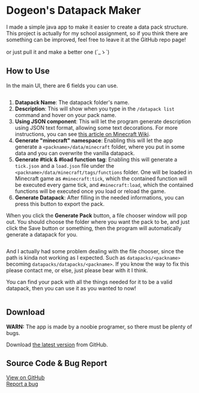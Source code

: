 # Dogeon's Datapack Maker

I made a simple java app to make it easier to create a data pack structure. This project is actually for my school assignment, so if you think there are something can be improved, feel free to leave it at the GitHub repo page\!

or just pull it and make a better one (´\_ゝ\`)

## How to Use

In the main UI, there are 6 fields you can use.

<img alt="" src="https://i.imgur.com/cNmH0Nr.png" style="max-width:400px;margin:auto;display:block;">

1. **Datapack Name**: The datapack folder's name.
2. **Description**: This will show when you type in the `/datapack list` command and hover on your pack name.
3. **Using JSON component**: This will let the program generate description using JSON text format, allowing some text decorations. For more instructions, you can see [this article on Minecraft Wiki](https://minecraft.gamepedia.com/Raw_JSON_text_format).
4. **Generate "minecraft" namespace**: Enabling this will let the app generate a `<packname>/data/minecraft` folder, where you put in some data and you can overwrite the vanilla datapack.
5. **Generate #tick & #load function tag**: Enabling this will generate a `tick.json` and a `load.json` file under the `<packname>/data/minecraft/tags/functions` folder. One will be loaded in Minecraft game as `#minecraft:tick`, which the contained function will be executed every game tick, and `#minecraft:load`, which the contained functions will be executed once you load or reload the game.
6. **Generate Datapack**: After filling in the needed informations, you can press this button to export the pack.

When you click the **Generate Pack** button, a file chooser window will pop out. You should choose the folder where you want the pack to be, and just click the Save button or something, then the program will automatically generate a datapack for you.

<img alt="" src="https://i.imgur.com/Kd64GFf.png" style="max-width:400px;margin:auto;display:block;">

And I actually had some problem dealing with the file chooser, since the path is kinda not working as I expected. Such as `datapacks/<packname>` becoming `datapacks/datapacks/<packname>`. If you know the way to fix this please contact me, or else, just please bear with it I think.

You can find your pack with all the things needed for it to be a valid datapack, then you can use it as you wanted to now\!

<img alt="" src="https://i.imgur.com/S6EA8SJ.png" style="max-width:400px;margin:auto;display:block;">

## Download
**WARN:** The app is made by a noobie programer, so there must be plenty of bugs.  

Download [the latest version][download] from GitHub.

[download]: https://github.com/Dogeon188/Datapack-Builder/releases/download/release-0.1.1/packtool-0-1-1.jar "Download"

## Source Code & Bug Report
[View on GitHub][src]  
[Report a bug][issues]

[src]: https://github.com/Dogeon188/Datapack-Builder "Source Code"
[issues]: https://github.com/Dogeon188/Datapack-Builder/issues "Issues"
